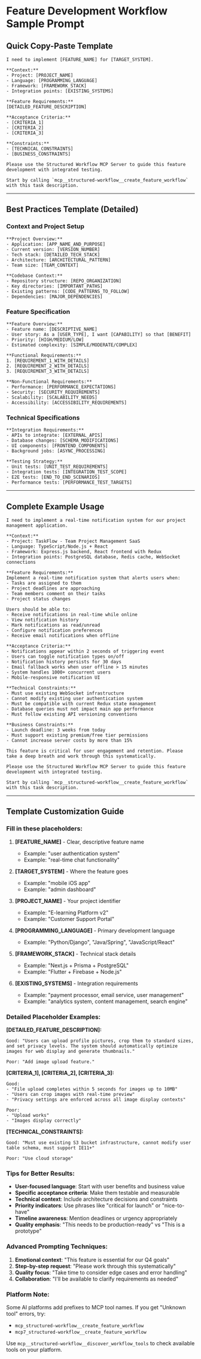 # Feature Development Workflow Sample Prompt

## Quick Copy-Paste Template

```
I need to implement [FEATURE_NAME] for [TARGET_SYSTEM].

**Context:**
- Project: [PROJECT_NAME]
- Language: [PROGRAMMING_LANGUAGE]
- Framework: [FRAMEWORK_STACK]
- Integration points: [EXISTING_SYSTEMS]

**Feature Requirements:**
[DETAILED_FEATURE_DESCRIPTION]

**Acceptance Criteria:**
- [CRITERIA_1]
- [CRITERIA_2] 
- [CRITERIA_3]

**Constraints:**
- [TECHNICAL_CONSTRAINTS]
- [BUSINESS_CONSTRAINTS]

Please use the Structured Workflow MCP Server to guide this feature development with integrated testing.

Start by calling `mcp__structured-workflow__create_feature_workflow` with this task description.
```

---

## Best Practices Template (Detailed)

### Context and Project Setup
```
**Project Overview:**
- Application: [APP_NAME_AND_PURPOSE]
- Current version: [VERSION_NUMBER]
- Tech stack: [DETAILED_TECH_STACK]
- Architecture: [ARCHITECTURAL_PATTERN]
- Team size: [TEAM_CONTEXT]

**Codebase Context:**
- Repository structure: [REPO_ORGANIZATION]
- Key directories: [IMPORTANT_PATHS]
- Existing patterns: [CODE_PATTERNS_TO_FOLLOW]
- Dependencies: [MAJOR_DEPENDENCIES]
```

### Feature Specification
```
**Feature Overview:**
- Feature name: [DESCRIPTIVE_NAME]
- User story: As a [USER_TYPE], I want [CAPABILITY] so that [BENEFIT]
- Priority: [HIGH/MEDIUM/LOW]
- Estimated complexity: [SIMPLE/MODERATE/COMPLEX]

**Functional Requirements:**
1. [REQUIREMENT_1_WITH_DETAILS]
2. [REQUIREMENT_2_WITH_DETAILS]
3. [REQUIREMENT_3_WITH_DETAILS]

**Non-Functional Requirements:**
- Performance: [PERFORMANCE_EXPECTATIONS]
- Security: [SECURITY_REQUIREMENTS]
- Scalability: [SCALABILITY_NEEDS]
- Accessibility: [ACCESSIBILITY_REQUIREMENTS]
```

### Technical Specifications
```
**Integration Requirements:**
- APIs to integrate: [EXTERNAL_APIS]
- Database changes: [SCHEMA_MODIFICATIONS]
- UI components: [FRONTEND_COMPONENTS]
- Background jobs: [ASYNC_PROCESSING]

**Testing Strategy:**
- Unit tests: [UNIT_TEST_REQUIREMENTS]
- Integration tests: [INTEGRATION_TEST_SCOPE]
- E2E tests: [END_TO_END_SCENARIOS]
- Performance tests: [PERFORMANCE_TEST_TARGETS]
```

---

## Complete Example Usage

```
I need to implement a real-time notification system for our project management application.

**Context:**
- Project: TaskFlow - Team Project Management SaaS
- Language: TypeScript/Node.js + React
- Framework: Express.js backend, React frontend with Redux
- Integration points: PostgreSQL database, Redis cache, WebSocket connections

**Feature Requirements:**
Implement a real-time notification system that alerts users when:
- Tasks are assigned to them
- Project deadlines are approaching
- Team members comment on their tasks
- Project status changes

Users should be able to:
- Receive notifications in real-time while online
- View notification history
- Mark notifications as read/unread
- Configure notification preferences
- Receive email notifications when offline

**Acceptance Criteria:**
- Notifications appear within 2 seconds of triggering event
- Users can toggle notification types on/off
- Notification history persists for 30 days
- Email fallback works when user offline > 15 minutes
- System handles 1000+ concurrent users
- Mobile-responsive notification UI

**Technical Constraints:**
- Must use existing WebSocket infrastructure
- Cannot modify existing user authentication system
- Must be compatible with current Redux state management
- Database queries must not impact main app performance
- Must follow existing API versioning conventions

**Business Constraints:**
- Launch deadline: 3 weeks from today
- Must support existing premium/free tier permissions
- Cannot increase server costs by more than 15%

This feature is critical for user engagement and retention. Please take a deep breath and work through this systematically.

Please use the Structured Workflow MCP Server to guide this feature development with integrated testing.

Start by calling `mcp__structured-workflow__create_feature_workflow` with this task description.
```

---

## Template Customization Guide

### Fill in these placeholders:

1. **[FEATURE_NAME]** - Clear, descriptive feature name
   - Example: "user authentication system"
   - Example: "real-time chat functionality"

2. **[TARGET_SYSTEM]** - Where the feature goes
   - Example: "mobile iOS app"
   - Example: "admin dashboard"

3. **[PROJECT_NAME]** - Your project identifier
   - Example: "E-learning Platform v2"
   - Example: "Customer Support Portal"

4. **[PROGRAMMING_LANGUAGE]** - Primary development language
   - Example: "Python/Django", "Java/Spring", "JavaScript/React"

5. **[FRAMEWORK_STACK]** - Technical stack details
   - Example: "Next.js + Prisma + PostgreSQL"
   - Example: "Flutter + Firebase + Node.js"

6. **[EXISTING_SYSTEMS]** - Integration requirements
   - Example: "payment processor, email service, user management"
   - Example: "analytics system, content management, search engine"

### Detailed Placeholder Examples:

**[DETAILED_FEATURE_DESCRIPTION]:**
```
Good: "Users can upload profile pictures, crop them to standard sizes, and set privacy levels. The system should automatically optimize images for web display and generate thumbnails."

Poor: "Add image upload feature."
```

**[CRITERIA_1], [CRITERIA_2], [CRITERIA_3]:**
```
Good: 
- "File upload completes within 5 seconds for images up to 10MB"
- "Users can crop images with real-time preview"
- "Privacy settings are enforced across all image display contexts"

Poor:
- "Upload works"
- "Images display correctly"
```

**[TECHNICAL_CONSTRAINTS]:**
```
Good: "Must use existing S3 bucket infrastructure, cannot modify user table schema, must support IE11+"

Poor: "Use cloud storage"
```

### Tips for Better Results:

- **User-focused language**: Start with user benefits and business value
- **Specific acceptance criteria**: Make them testable and measurable
- **Technical context**: Include architecture decisions and constraints
- **Priority indicators**: Use phrases like "critical for launch" or "nice-to-have"
- **Timeline awareness**: Mention deadlines or urgency appropriately
- **Quality emphasis**: "This needs to be production-ready" vs "This is a prototype"

### Advanced Prompting Techniques:

1. **Emotional context**: "This feature is essential for our Q4 goals"
2. **Step-by-step request**: "Please work through this systematically"
3. **Quality focus**: "Take time to consider edge cases and error handling"
4. **Collaboration**: "I'll be available to clarify requirements as needed"

### Platform Note:
Some AI platforms add prefixes to MCP tool names. If you get "Unknown tool" errors, try:
- `mcp_structured-workflow__create_feature_workflow`
- `mcp7_structured-workflow__create_feature_workflow`

Use `mcp__structured-workflow__discover_workflow_tools` to check available tools on your platform.